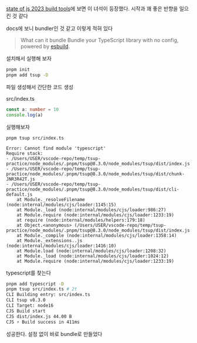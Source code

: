 [state of js 2023 build tools](https://2023.stateofjs.com/en-US/libraries/build_tools/)에 보면 이 녀석이 등장했다. 시작과 꽤 좋은 반향을 일으킨 것 같다

docs에 보니 bundler인 것 같고 이렇게 적혀 있다

> What can it bundle
> Bundle your TypeScript library with no config, powered by [esbuild](https://github.com/evanw/esbuild).

설치해서 실행해 보자

```zsh
pnpm init
pnpm add tsup -D
```

파일 생성해서 간단한 코드 생성

src/index.ts
```ts
const a: number = 10
console.log(a)
```

실행해보자
```
pnpm tsup src/index.ts

Error: Cannot find module 'typescript'
Require stack:
- /Users/USER/vscode-repo/temp/tsup-practice/node_modules/.pnpm/tsup@8.3.0/node_modules/tsup/dist/index.js
- /Users/USER/vscode-repo/temp/tsup-practice/node_modules/.pnpm/tsup@8.3.0/node_modules/tsup/dist/chunk-JNR3R42T.js
- /Users/USER/vscode-repo/temp/tsup-practice/node_modules/.pnpm/tsup@8.3.0/node_modules/tsup/dist/cli-default.js
    at Module._resolveFilename (node:internal/modules/cjs/loader:1145:15)
    at Module._load (node:internal/modules/cjs/loader:986:27)
    at Module.require (node:internal/modules/cjs/loader:1233:19)
    at require (node:internal/modules/helpers:179:18)
    at Object.<anonymous> (/Users/USER/vscode-repo/temp/tsup-practice/node_modules/.pnpm/tsup@8.3.0/node_modules/tsup/dist/index.js:1021:19)
    at Module._compile (node:internal/modules/cjs/loader:1358:14)
    at Module._extensions..js (node:internal/modules/cjs/loader:1416:10)
    at Module.load (node:internal/modules/cjs/loader:1208:32)
    at Module._load (node:internal/modules/cjs/loader:1024:12)
    at Module.require (node:internal/modules/cjs/loader:1233:19)
```

typescript를 찾는다

```zsh
pnpm add typescript -D
pnpm tsup src/index.ts # 2t
CLI Building entry: src/index.ts
CLI tsup v8.3.0
CLI Target: node16
CJS Build start
CJS dist/index.js 44.00 B
CJS ⚡️ Build success in 411ms
```
성공한다. 설정 없이 바로 bundle로 만들었다
```js
```
